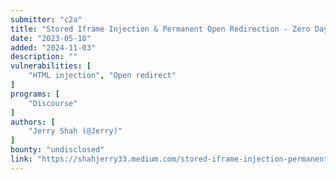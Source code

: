 ```yaml
---
submitter: "c2a"
title: "Stored Iframe Injection & Permanent Open Redirection - Zero Day"
date: "2023-05-18"
added: "2024-11-03"
description: ""
vulnerabilities: [
    "HTML injection", "Open redirect"
]
programs: [
    "Discourse"
]
authors: [
    "Jerry Shah (@Jerry)"
]
bounty: "undisclosed"
link: "https://shahjerry33.medium.com/stored-iframe-injection-permanent-open-redirection-zero-day-ce7cd15903ac"
---
```




